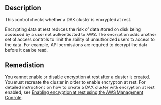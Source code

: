 ## Description

This control checks whether a DAX cluster is encrypted at rest.

Encrypting data at rest reduces the risk of data stored on disk being accessed by a user not authenticated to AWS. The encryption adds another set of access controls to limit the ability of unauthorized users to access to the data. For example, API permissions are required to decrypt the data before it can be read.

## Remediation

You cannot enable or disable encryption at rest after a cluster is created. You must recreate the cluster in order to enable encryption at rest. For detailed instructions on how to create a DAX cluster with encryption at rest enabled, see [Enabling encryption at rest using the AWS Management Console](https://docs.aws.amazon.com/amazondynamodb/latest/developerguide/DAXEncryptionAtRest.html#dax.encryption.tutorial-console).